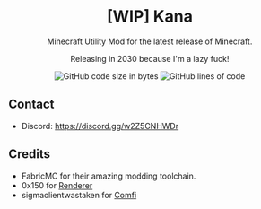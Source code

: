 <h1 align="center">[WIP] Kana</h1>

<p align="center">Minecraft Utility Mod for the latest release of Minecraft.</p>
<p align="center">Releasing in 2030 because I'm a lazy fuck!</p>

<div align="center">
    <img src="https://img.shields.io/github/languages/code-size/Cypphi/kana-client" alt="GitHub code size in bytes"/>
    <img src="https://tokei.rs/b1/github/Cypphi/kana-client" alt="GitHub lines of code"/>
</div>

## Contact
- Discord: https://discord.gg/w2Z5CNHWDr

## Credits
- FabricMC for their amazing modding toolchain.
- 0x150 for [Renderer](https://github.com/0x3C50/Renderer)
- sigmaclientwastaken for [Comfi](https://github.com/sigmaclientwastaken/comfi-client)
